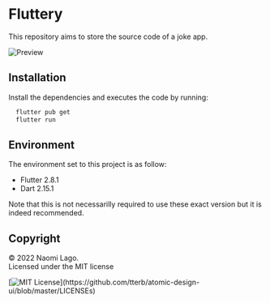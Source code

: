 
# Fluttery

This repository aims to store the source code of a joke app.


![Preview](https://gcdn.pbrd.co/images/3BfMAHZLf2OE.png?o=1)


## Installation

Install the dependencies and executes the code by running:

```bash
  flutter pub get
  flutter run
```
    
## Environment

The environment set to this project is as follow:

- Flutter 2.8.1
- Dart  2.15.1

Note that this is not necessarilly required to use these exact version but it is indeed recommended.


## Copyright

© 2022 Naomi Lago. <br/>
Licensed under the MIT license

[![MIT License](https://img.shields.io/apm/l/atomic-design-ui.svg?)](https://github.com/tterb/atomic-design-ui/blob/master/LICENSEs)

